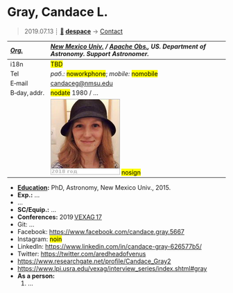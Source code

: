 # Gray, Candace L.
> 2019.07.13 ┊ **[🚀](../index/index.md) [despace](index.md)** → [Contact](contact.md)

|*[Org.](contact.md)*|*[New Mexico Univ.](nmexico_univ.md) / [Apache Obs.](apache_obs.md), US. Department of Astronomy. Support Astronomer.*|
|:--|:--|
|i18n| <mark>TBD</mark> |
|Tel|*раб.:* <mark>noworkphone</mark>; *mobile:* <mark>nomobile</mark> |
|E‑mail| <candaceg@nmsu.edu> |
|B‑day, addr.| <mark>nodate</mark> 1980 / … |
|| [![](f/contact/g/gray_001_photo_thumb.jpg)](f/contact/g/gray_001_photo.jpg) <mark>nosign</mark> |

   - **[Education](edu.md):** PhD, Astronomy, New Mexico Univ., 2015.
   - **Exp.:** …
   - …
   - **SC/Equip.:** …
   - **Conferences:** 2019 [VEXAG 17](vexag_2019.md)
   - Git: …
   - Facebook: <https://www.facebook.com/candace.gray.5667>
   - Instagram: <mark>noin</mark>
   - LinkedIn: <https://www.linkedin.com/in/candace-gray-626577b5/>
   - Twitter: <https://twitter.com/aredheadofvenus>
   - <https://www.researchgate.net/profile/Candace_Gray2>
   - <https://www.lpi.usra.edu/vexag/interview_series/index.shtml#gray>
   - **As a person:**
      1. …
